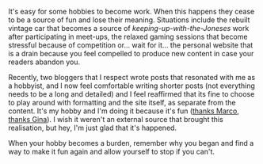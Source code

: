 <!-- 
.. link: 
.. description: 
.. tags: writing
.. date: 2014/11/21 05:27:16
.. title: Write because you want to
.. slug: write-because-you-want-to
-->

It's easy for some hobbies to become work. When this happens they cease to be a source of fun and lose their meaning. Situations include the rebuilt vintage car that becomes a source of *keeping-up-with-the-Joneses* work after participating in meet-ups, the relaxed gaming sessions that become stressful because of competition or... wait for it... the personal website that is a drain because you feel compelled to produce new content in case your readers abandon you.

Recently, two bloggers that I respect wrote posts that resonated with me as a hobbyist, and I now feel comfortable writing shorter posts (not everything needs to be a long and detailed) and I feel reaffirmed that its fine to choose to play around with formatting and the site itself, as separate from the content. It's my hobby and I'm doing it because it's fun ([thanks Marco](http://www.marco.org/2014/11/01/short-form-blogging), [thanks Gina](http://scribbling.net/2014/10/16/short-form-blogging/)). I wish it weren't an external source that brought this realisation, but hey, I'm just glad that it's happened. 

When your hobby becomes a burden, remember why you began and find a way to make it fun again and allow yourself to stop if you can't.
